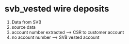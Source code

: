 # svb_vested wire deposits


1. Data from SVB
2. source data 
3. account number extracted --> CSR to customer account
4. no account number --> SVB vested account  
